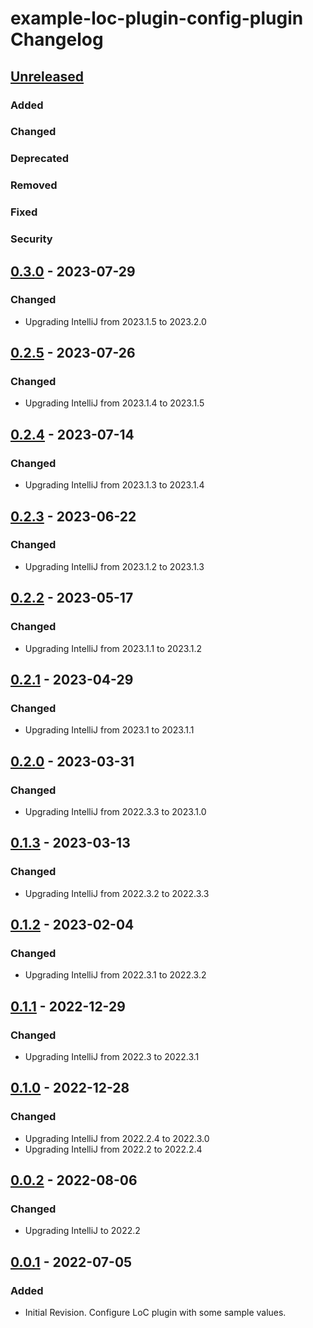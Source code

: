 <!-- Keep a Changelog guide -> https://keepachangelog.com -->

# example-loc-plugin-config-plugin Changelog

## [Unreleased]

### Added

### Changed

### Deprecated

### Removed

### Fixed

### Security

## [0.3.0] - 2023-07-29

### Changed
- Upgrading IntelliJ from 2023.1.5 to 2023.2.0

## [0.2.5] - 2023-07-26

### Changed
- Upgrading IntelliJ from 2023.1.4 to 2023.1.5

## [0.2.4] - 2023-07-14

### Changed
- Upgrading IntelliJ from 2023.1.3 to 2023.1.4

## [0.2.3] - 2023-06-22

### Changed
- Upgrading IntelliJ from 2023.1.2 to 2023.1.3

## [0.2.2] - 2023-05-17

### Changed
- Upgrading IntelliJ from 2023.1.1 to 2023.1.2

## [0.2.1] - 2023-04-29

### Changed
- Upgrading IntelliJ from 2023.1 to 2023.1.1

## [0.2.0] - 2023-03-31

### Changed
- Upgrading IntelliJ from 2022.3.3 to 2023.1.0

## [0.1.3] - 2023-03-13

### Changed
- Upgrading IntelliJ from 2022.3.2 to 2022.3.3

## [0.1.2] - 2023-02-04

### Changed
- Upgrading IntelliJ from 2022.3.1 to 2022.3.2

## [0.1.1] - 2022-12-29

### Changed
- Upgrading IntelliJ from 2022.3 to 2022.3.1

## [0.1.0] - 2022-12-28

### Changed
- Upgrading IntelliJ from 2022.2.4 to 2022.3.0
- Upgrading IntelliJ from 2022.2 to 2022.2.4

## [0.0.2] - 2022-08-06

### Changed
- Upgrading IntelliJ to 2022.2

## [0.0.1] - 2022-07-05

### Added
- Initial Revision. Configure LoC plugin with some sample values.

[Unreleased]: https://github.com/ChrisCarini/example-loc-plugin-config-plugin/compare/v0.3.0...HEAD
[0.3.0]: https://github.com/ChrisCarini/example-loc-plugin-config-plugin/compare/v0.2.5...v0.3.0
[0.2.5]: https://github.com/ChrisCarini/example-loc-plugin-config-plugin/compare/v0.2.4...v0.2.5
[0.2.4]: https://github.com/ChrisCarini/example-loc-plugin-config-plugin/compare/v0.2.3...v0.2.4
[0.2.3]: https://github.com/ChrisCarini/example-loc-plugin-config-plugin/compare/v0.2.2...v0.2.3
[0.2.2]: https://github.com/ChrisCarini/example-loc-plugin-config-plugin/compare/v0.2.1...v0.2.2
[0.2.1]: https://github.com/ChrisCarini/example-loc-plugin-config-plugin/compare/v0.2.0...v0.2.1
[0.2.0]: https://github.com/ChrisCarini/example-loc-plugin-config-plugin/compare/v0.1.3...v0.2.0
[0.1.3]: https://github.com/ChrisCarini/example-loc-plugin-config-plugin/compare/v0.1.2...v0.1.3
[0.1.2]: https://github.com/ChrisCarini/example-loc-plugin-config-plugin/compare/v0.1.1...v0.1.2
[0.1.1]: https://github.com/ChrisCarini/example-loc-plugin-config-plugin/compare/v0.1.0...v0.1.1
[0.1.0]: https://github.com/ChrisCarini/example-loc-plugin-config-plugin/compare/v0.0.2...v0.1.0
[0.0.2]: https://github.com/ChrisCarini/example-loc-plugin-config-plugin/compare/v0.0.1...v0.0.2
[0.0.1]: https://github.com/ChrisCarini/example-loc-plugin-config-plugin/commits/v0.0.1
